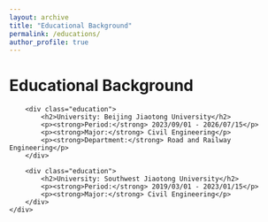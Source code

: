 ```yaml
---
layout: archive
title: "Educational Background"
permalink: /educations/
author_profile: true
---
```


<!DOCTYPE html>
<html lang="en">
<head>
    <meta charset="UTF-8">
    <meta name="viewport" content="width=device-width, initial-scale=1.0">
    <title>Educational Background</title>
    <link rel="stylesheet" href="styles.css">
</head>
<body>
    <div class="container">
        <h1>Educational Background</h1>

        <div class="education">
            <h2>University: Beijing Jiaotong University</h2>
            <p><strong>Period:</strong> 2023/09/01 - 2026/07/15</p>
            <p><strong>Major:</strong> Civil Engineering</p>
            <p><strong>Department:</strong> Road and Railway Engineering</p>
        </div>

        <div class="education">
            <h2>University: Southwest Jiaotong University</h2>
            <p><strong>Period:</strong> 2019/03/01 - 2023/01/15</p>
            <p><strong>Major:</strong> Civil Engineering</p>
        </div>
    </div>
</body>
</html>
